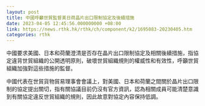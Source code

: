 ```yaml
---
layout: post
title: 中國呼籲世貿監督美日荷晶片出口限制協定及後續措施
date: 2023-04-05 12:45:56.000000000 +08:00
link: https://news.rthk.hk/rthk/ch/component/k2/1695083-20230405.htm
categories: rthk
---
```


中國要求美國、日本和荷蘭澄清是否存在晶片出口限制協定及相關後續措施，指協定違背世貿組織的公開透明原則，破壞世貿組織規則的權威性和有效性，呼籲世貿組織加強對這些措施的監督。

中國代表在世貿貨物貿易理事會會議上，對美國、日本和荷蘭之間關於晶片出口限制的協定提出關切，指有關協議目前仍沒有官方資訊，認為相關成員可能清楚意識到有關協定違反世貿組織的規則，因此故意對協定內容保持低調。

